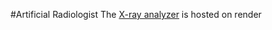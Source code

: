 #Artificial Radiologist
The [X-ray analyzer](https://artificial-radiologist.onrender.com/) is hosted on render
